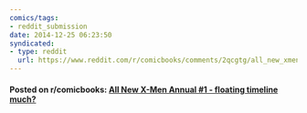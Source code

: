 ```yaml
---
comics/tags:
- reddit_submission
date: 2014-12-25 06:23:50
syndicated:
- type: reddit
  url: https://www.reddit.com/r/comicbooks/comments/2qcgtg/all_new_xmen_annual_1_floating_timeline_much/
---
```


#### Posted on r/comicbooks: [All New X-Men Annual #1 - floating timeline much?](https://reddit.com/r/comicbooks/comments/2qcgtg/all_new_xmen_annual_1_floating_timeline_much/)
